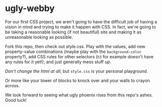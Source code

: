 # ugly-webby

For our first CSS project, we aren't going to have the difficult job of having a vision in mind and trying to make it happen with CSS. In fact, we're going to be taking a reasonable looking (if not beautiful) site and making it as unreasonable looking as possible.

Fork this repo, then check out style.css. Play with the values, add new property-value combinations (maybe play with the `background-color` property?), add CSS rules for other selectors (`h3` for example doesn't have any rules for it yet!), and just generally mess stuff _up_.

_Don't change the html at all_, but `style.css` is your personal playground.

Or more like your tower of blocks to knock over and your walls to crayon across.

We look forward to seeing what ugly phoenix rises from this repo's ashes. Good luck!
